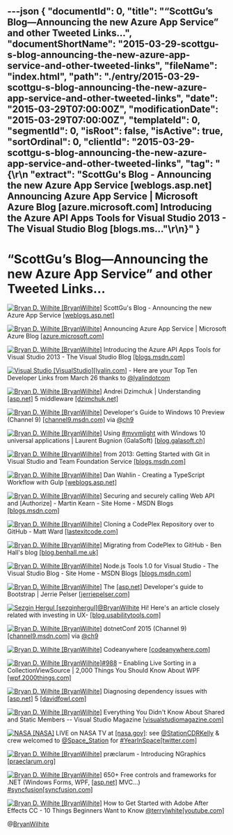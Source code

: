 ---json
{
  "documentId": 0,
  "title": "“ScottGu’s Blog—Announcing the new Azure App Service” and other Tweeted Links…",
  "documentShortName": "2015-03-29-scottgu-s-blog-announcing-the-new-azure-app-service-and-other-tweeted-links",
  "fileName": "index.html",
  "path": "./entry/2015-03-29-scottgu-s-blog-announcing-the-new-azure-app-service-and-other-tweeted-links",
  "date": "2015-03-29T07:00:00Z",
  "modificationDate": "2015-03-29T07:00:00Z",
  "templateId": 0,
  "segmentId": 0,
  "isRoot": false,
  "isActive": true,
  "sortOrdinal": 0,
  "clientId": "2015-03-29-scottgu-s-blog-announcing-the-new-azure-app-service-and-other-tweeted-links",
  "tag": "{\r\n  \"extract\": \"ScottGu's Blog - Announcing the new Azure App Service [weblogs.asp.net]        Announcing Azure App Service | Microsoft Azure Blog [azure.microsoft.com]        Introducing the Azure API Apps Tools for Visual Studio 2013 - The Visual Studio Blog [blogs.ms...\"\r\n}"
}
---

# “ScottGu’s Blog—Announcing the new Azure App Service” and other Tweeted Links…

[<img alt="Bryan D. Wilhite [BryanWilhite]" src="https://songhay.blob.core.windows.net/shared-social-twitter/BryanWilhite.jpeg">](http://songhayblog.azurewebsites.net/ "Bryan D. Wilhite [BryanWilhite]") ScottGu's Blog - Announcing the new Azure App Service [[weblogs.asp.net]](http://weblogs.asp.net/scottgu/announcing-the-new-azure-app-service)

[<img alt="Bryan D. Wilhite [BryanWilhite]" src="https://songhay.blob.core.windows.net/shared-social-twitter/BryanWilhite.jpeg">](http://songhayblog.azurewebsites.net/ "Bryan D. Wilhite [BryanWilhite]") Announcing Azure App Service | Microsoft Azure Blog [[azure.microsoft.com]](http://azure.microsoft.com/blog/2015/03/24/announcing-azure-app-service/)

[<img alt="Bryan D. Wilhite [BryanWilhite]" src="https://songhay.blob.core.windows.net/shared-social-twitter/BryanWilhite.jpeg">](http://songhayblog.azurewebsites.net/ "Bryan D. Wilhite [BryanWilhite]") Introducing the Azure API Apps Tools for Visual Studio 2013 - The Visual Studio Blog [[blogs.msdn.com]](http://blogs.msdn.com/b/visualstudio/archive/2015/03/24/introducing-the-azure-api-apps-tools-for-visual-studio-2013.aspx)

[<img alt="Visual Studio [VisualStudio]" src="https://songhay.blob.core.windows.net/shared-social-twitter/VisualStudio.png">](http://www.visualstudio.com/ "Visual Studio [VisualStudio]")[[lyalin.com]](http://www.lyalin.com/2015/03/26/visual-studio-developer-top-ten-for-march-26th-2015/) - Here are your Top Ten Developer Links from March 26 thanks to [@lyalindotcom](http://twitter.com/lyalindotcom)

[<img alt="Bryan D. Wilhite [BryanWilhite]" src="https://songhay.blob.core.windows.net/shared-social-twitter/BryanWilhite.jpeg">](http://songhayblog.azurewebsites.net/ "Bryan D. Wilhite [BryanWilhite]") Andrei Dzimchuk | Understanding [[asp.net]](http://www.asp.net/) 5 middleware [[dzimchuk.net]](http://dzimchuk.net/post/Understanding-ASPNET-5-middleware)

[<img alt="Bryan D. Wilhite [BryanWilhite]" src="https://songhay.blob.core.windows.net/shared-social-twitter/BryanWilhite.jpeg">](http://songhayblog.azurewebsites.net/ "Bryan D. Wilhite [BryanWilhite]") Developer's Guide to Windows 10 Preview (Channel 9) [[channel9.msdn.com]](https://channel9.msdn.com/Series/Developers-Guide-to-Windows-10-Preview) via [@ch9](http://twitter.com/ch9)

[<img alt="Bryan D. Wilhite [BryanWilhite]" src="https://songhay.blob.core.windows.net/shared-social-twitter/BryanWilhite.jpeg">](http://songhayblog.azurewebsites.net/ "Bryan D. Wilhite [BryanWilhite]") Using [#mvvmlight](http://search.twitter.com/search?q=%23mvvmlight) with Windows 10 universal applications | Laurent Bugnion (GalaSoft) [[blog.galasoft.ch]](http://blog.galasoft.ch/posts/2015/03/using-mvvmlight-with-windows-10-universal-applications/)

[<img alt="Bryan D. Wilhite [BryanWilhite]" src="https://songhay.blob.core.windows.net/shared-social-twitter/BryanWilhite.jpeg">](http://songhayblog.azurewebsites.net/ "Bryan D. Wilhite [BryanWilhite]") from 2013: Getting Started with Git in Visual Studio and Team Foundation Service [[blogs.msdn.com]](http://blogs.msdn.com/b/visualstudioalm/archive/2013/01/30/getting-started-with-git-in-visual-studio-and-team-foundation-service.aspx)

[<img alt="Bryan D. Wilhite [BryanWilhite]" src="https://songhay.blob.core.windows.net/shared-social-twitter/BryanWilhite.jpeg">](http://songhayblog.azurewebsites.net/ "Bryan D. Wilhite [BryanWilhite]") Dan Wahlin - Creating a TypeScript Workflow with Gulp [[weblogs.asp.net]](http://weblogs.asp.net/dwahlin/creating-a-typescript-workflow-with-gulp)

[<img alt="Bryan D. Wilhite [BryanWilhite]" src="https://songhay.blob.core.windows.net/shared-social-twitter/BryanWilhite.jpeg">](http://songhayblog.azurewebsites.net/ "Bryan D. Wilhite [BryanWilhite]") Securing and securely calling Web API and [Authorize] - Martin Kearn - Site Home - MSDN Blogs [[blogs.msdn.com]](http://blogs.msdn.com/b/martinkearn/archive/2015/03/25/securing-and-working-securely-with-web-api.aspx)

[<img alt="Bryan D. Wilhite [BryanWilhite]" src="https://songhay.blob.core.windows.net/shared-social-twitter/BryanWilhite.jpeg">](http://songhayblog.azurewebsites.net/ "Bryan D. Wilhite [BryanWilhite]") Cloning a CodePlex Repository over to GitHub - Matt Ward [[lastexitcode.com]](http://lastexitcode.com/blog/2012/09/26/CloneCodePlexRepositoryToGitHub/)

[<img alt="Bryan D. Wilhite [BryanWilhite]" src="https://songhay.blob.core.windows.net/shared-social-twitter/BryanWilhite.jpeg">](http://songhayblog.azurewebsites.net/ "Bryan D. Wilhite [BryanWilhite]") Migrating from CodePlex to GitHub - Ben Hall's blog [[blog.benhall.me.uk]](http://blog.benhall.me.uk/2009/12/migrating-from-codeplex-to-github/)

[<img alt="Bryan D. Wilhite [BryanWilhite]" src="https://songhay.blob.core.windows.net/shared-social-twitter/BryanWilhite.jpeg">](http://songhayblog.azurewebsites.net/ "Bryan D. Wilhite [BryanWilhite]") Node.js Tools 1.0 for Visual Studio - The Visual Studio Blog - Site Home - MSDN Blogs [[blogs.msdn.com]](http://blogs.msdn.com/b/visualstudio/archive/2015/03/25/node-js-tools-1-0-for-visual-studio.aspx)

[<img alt="Bryan D. Wilhite [BryanWilhite]" src="https://songhay.blob.core.windows.net/shared-social-twitter/BryanWilhite.jpeg">](http://songhayblog.azurewebsites.net/ "Bryan D. Wilhite [BryanWilhite]") The [[asp.net]](http://www.asp.net/) Developer's guide to Bootstrap | Jerrie Pelser [[jerriepelser.com]](http://www.jerriepelser.com/blog/aspnet-developers-index-to-bootstrap)

[<img alt="Sezgin Hergul [sezginhergul]" src="https://songhay.blob.core.windows.net/shared-social-twitter/sezginhergul.jpeg">](http://usabilitytools.com/ "Sezgin Hergul [sezginhergul]")[@BryanWilhite](http://twitter.com/BryanWilhite) Hi! Here's an article closely related with investing in UX- [[blog.usabilitytools.com]](http://blog.usabilitytools.com/4-reasons-ux-research/)

[<img alt="Bryan D. Wilhite [BryanWilhite]" src="https://songhay.blob.core.windows.net/shared-social-twitter/BryanWilhite.jpeg">](http://songhayblog.azurewebsites.net/ "Bryan D. Wilhite [BryanWilhite]") dotnetConf 2015 (Channel 9) [[channel9.msdn.com]](http://channel9.msdn.com/Events/dotnetConf/2015) via [@ch9](http://twitter.com/ch9)

[<img alt="Bryan D. Wilhite [BryanWilhite]" src="https://songhay.blob.core.windows.net/shared-social-twitter/BryanWilhite.jpeg">](http://songhayblog.azurewebsites.net/ "Bryan D. Wilhite [BryanWilhite]") Codeanywhere [[codeanywhere.com]](https://codeanywhere.com/)

[<img alt="Bryan D. Wilhite [BryanWilhite]" src="https://songhay.blob.core.windows.net/shared-social-twitter/BryanWilhite.jpeg">](http://songhayblog.azurewebsites.net/ "Bryan D. Wilhite [BryanWilhite]")[#988](http://search.twitter.com/search?q=%23988) – Enabling Live Sorting in a CollectionViewSource | 2,000 Things You Should Know About WPF [[wpf.2000things.com]](http://wpf.2000things.com/2014/01/16/988-enabling-live-sorting-in-a-collectionviewsource/)

[<img alt="Bryan D. Wilhite [BryanWilhite]" src="https://songhay.blob.core.windows.net/shared-social-twitter/BryanWilhite.jpeg">](http://songhayblog.azurewebsites.net/ "Bryan D. Wilhite [BryanWilhite]") Diagnosing dependency issues with [[asp.net]](http://www.asp.net/) 5 [[davidfowl.com]](http://davidfowl.com/diagnosing-dependency-issues-with-asp-net-5/)

[<img alt="Bryan D. Wilhite [BryanWilhite]" src="https://songhay.blob.core.windows.net/shared-social-twitter/BryanWilhite.jpeg">](http://songhayblog.azurewebsites.net/ "Bryan D. Wilhite [BryanWilhite]") Everything You Didn't Know About Shared and Static Members -- Visual Studio Magazine [[visualstudiomagazine.com]](https://visualstudiomagazine.com/articles/2015/03/01/shared-and-static-members.aspx)

[<img alt="NASA [NASA]" src="https://songhay.blob.core.windows.net/shared-social-twitter/NASA.jpg">](http://www.nasa.gov/ "NASA [NASA]") LIVE on NASA TV at [[nasa.gov]](http://www.nasa.gov/multimedia/nasatv/index.html): see [@StationCDRKelly](http://twitter.com/StationCDRKelly) & crew welcomed to [@Space_Station](http://twitter.com/Space_Station) for [#YearInSpace](http://search.twitter.com/search?q=%23YearInSpace)[[twitter.com]](https://twitter.com/NASA/status/581649120739397632/photo/1)

[<img alt="Bryan D. Wilhite [BryanWilhite]" src="https://songhay.blob.core.windows.net/shared-social-twitter/BryanWilhite.jpeg">](http://songhayblog.azurewebsites.net/ "Bryan D. Wilhite [BryanWilhite]") præclarum - Introducing NGraphics [[praeclarum.org]](http://praeclarum.org/post/113814379658/introducing-ngraphics)

[<img alt="Bryan D. Wilhite [BryanWilhite]" src="https://songhay.blob.core.windows.net/shared-social-twitter/BryanWilhite.jpeg">](http://songhayblog.azurewebsites.net/ "Bryan D. Wilhite [BryanWilhite]") 650+ Free controls and frameworks for .NET (Windows Forms, WPF, [[asp.net]](http://www.asp.net/) MVC...) [#syncfusion](http://search.twitter.com/search?q=%23syncfusion)[[syncfusion.com]](http://www.syncfusion.com/products/communitylicense)

[<img alt="Bryan D. Wilhite [BryanWilhite]" src="https://songhay.blob.core.windows.net/shared-social-twitter/BryanWilhite.jpeg">](http://songhayblog.azurewebsites.net/ "Bryan D. Wilhite [BryanWilhite]") How to Get Started with Adobe After Effects CC - 10 Things Beginners Want to Know [@terrylwhite](http://twitter.com/terrylwhite)[[youtube.com]](https://www.youtube.com/watch?v=8LtY7qWWyAY&feature=youtube_gdata_player)

@[BryanWilhite](https://twitter.com/BryanWilhite)
